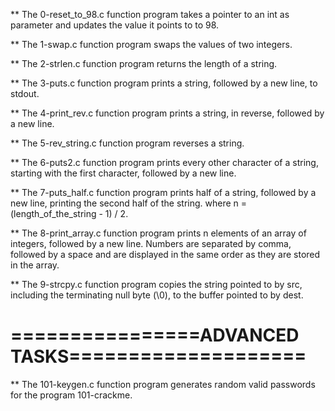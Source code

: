 ** The 0-reset_to_98.c function program takes a pointer to an int as parameter and updates the value it points to to 98.

** The 1-swap.c function program swaps the values of two integers.

** The 2-strlen.c function program returns the length of a string.

** The 3-puts.c function program prints a string, followed by a new line, to stdout.

** The 4-print_rev.c function program prints a string, in reverse, followed by a new line.

** The 5-rev_string.c function program reverses a string.

** The 6-puts2.c function program prints every other character of a string, starting with the first character, followed by a new line.

** The 7-puts_half.c function program prints half of a string, followed by a new line, printing the second half of the string. where n = (length_of_the_string - 1) / 2.

** The 8-print_array.c function program prints n elements of an array of integers, followed by a new line. Numbers are separated by comma, followed by a space and are displayed in the same order as they are stored in the array.

** The 9-strcpy.c function program copies the string pointed to by src, including the terminating null byte (\0), to the buffer pointed to by dest.


================ADVANCED TASKS====================
==================================================

** The 101-keygen.c function program generates random valid passwords for the program 101-crackme.



